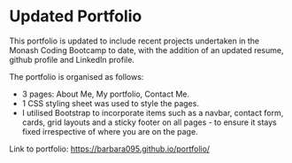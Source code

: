 # Updated Portfolio

This portfolio is updated to include recent projects undertaken in the Monash Coding Bootcamp to date, with the addition of an updated resume, github profile and LinkedIn profile. 

The portfolio is organised as follows:
- 3 pages: About Me, My portfolio, Contact Me. 
- 1 CSS styling sheet was used to style the pages.
- I utilised Bootstrap to incorporate items such as a navbar, contact form, cards, grid layouts and a sticky footer on all pages - to ensure it stays fixed irrespective of where you are on the page.

Link to portfolio: 
https://barbara095.github.io/portfolio/






